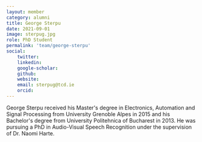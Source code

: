 ```yaml
---
layout: member 
category: alumni
title: George Sterpu
date: 2021-09-01
image: sterpug.jpg
role: PhD Student
permalink: 'team/george-sterpu'
social:
    twitter:
    linkedin:
    google-scholar:
    github:
    website:
    email: sterpug@tcd.ie
    orcid:
---
```


George Sterpu received his Master's degree in Electronics, Automation and Signal
Processing from University Grenoble Alpes in 2015 and his Bachelor's degree from
University Politehnica of Bucharest in 2013. He was pursuing a PhD in
Audio-Visual Speech Recognition under the supervision of Dr. Naomi Harte.
